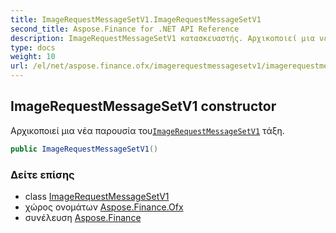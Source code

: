 ```yaml
---
title: ImageRequestMessageSetV1.ImageRequestMessageSetV1
second_title: Aspose.Finance for .NET API Reference
description: ImageRequestMessageSetV1 κατασκευαστής. Αρχικοποιεί μια νέα παρουσία τουImageRequestMessageSetV1 τάξη.
type: docs
weight: 10
url: /el/net/aspose.finance.ofx/imagerequestmessagesetv1/imagerequestmessagesetv1/
---
```

## ImageRequestMessageSetV1 constructor

Αρχικοποιεί μια νέα παρουσία του[`ImageRequestMessageSetV1`](../) τάξη.

```csharp
public ImageRequestMessageSetV1()
```

### Δείτε επίσης

* class [ImageRequestMessageSetV1](../)
* χώρος ονομάτων [Aspose.Finance.Ofx](../../imagerequestmessagesetv1/)
* συνέλευση [Aspose.Finance](../../../)


